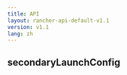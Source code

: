 ```yaml
---
title: API
layout: rancher-api-default-v1.1
version: v1.1
lang: zh
---
```


## secondaryLaunchConfig





